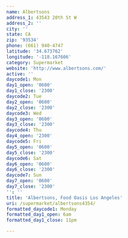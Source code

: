 ```yaml
---
name: Albertsons
address_1: 43543 20th St W
address_2: ''
city: ''
state: CA
zip: '93534'
phone: (661) 940-4747
latitude: '34.673762'
longitude: '-118.167606'
category: Supermarket
website: 'http://www.albertsons.com/'
active: ''
daycode1: Mon
day1_open: '0600'
day1_close: '2300'
daycode2: Tue
day2_open: '0600'
day2_close: '2300'
daycode3: Wed
day3_open: '0600'
day3_close: '2300'
daycode4: Thu
day4_open: '2300'
daycode5: Fri
day5_open: '0600'
day5_close: '2300'
daycode6: Sat
day6_open: '0600'
day6_close: '2300'
daycode7: Sun
day7_open: '0600'
day7_close: '2300'
'': ''
title: 'Albertsons, Food Oasis Los Angeles'
uri: /supermarket/albertsons4354/
formatted_daycode1: Monday
formatted_day1_open: 6am
formatted_day1_close: 11pm

---
```

